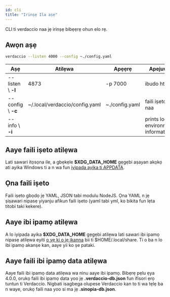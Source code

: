 ```yaml
---
id: cli
title: "Irinṣẹ Ila aṣẹ"
---
```


CLI ti verdaccio naa jẹ irinṣẹ bibẹẹrẹ ohun elo rẹ.

## Awọn aṣẹ

```bash
verdaccio --listen 4000 --config ~./config.yaml
```

| Aṣẹ                | Atilẹwa                        | Apẹẹrẹ         | Apejuwe                              |
| ------------------ | ------------------------------ | -------------- | ------------------------------------ |
| --listen \ **-l** | 4873                           | -p 7000        | ibudo http                           |
| --config \ **-c** | ~/.local/verdaccio/config.yaml | ~./config.yaml | faili iṣeto naa                      |
| --info \ **-i**   |                                |                | prints local environment information |

## Aaye faili iṣeto atilẹwa

Lati sawari itọsọna ile, a gbẹkẹle **$XDG_DATA_HOME** gẹgẹbi aṣayan akọkọ ati ayika Windows ti a n wa fun [iyipada ayika ti APPDATA](https://www.howtogeek.com/318177/what-is-the-appdata-folder-in-windows/).

## Ọna faili iṣeto

Faili iṣeto gbọdọ jẹ YAML, JSON tabi modulu NodeJS. Ọna YAML n jẹ ṣiṣawari nipasẹ yiyanju afikun faili iṣeto (yaml tabi yml, ko bikita fun lẹta titobi taki kekere).

## Aaye ibi ipamọ atilẹwa

A lo iyipada ayika **$XDG_DATA_HOME** gẹgẹbi atilẹwa lati sawari ibi ipamọ nipasẹ atilẹwa eyiti [o yẹ ki o jẹ ikanna](https://askubuntu.com/questions/538526/is-home-local-share-the-default-value-for-xdg-data-home-in-ubuntu-14-04) bii ti $HOME/.local/share. Ti o ba n lo ibi ipamọ akanṣe kan, aaye yii ko ṣe pataki.

## Aaye faili ibi ipamọ data atilẹwa

Aaye faili ibi ipamọ data atilẹwa wa ninu aaye ibi ipamọ. Bibẹrẹ pẹlu ẹya 4.0.0, orukọ faili ibi ipamọ data yoo jẹ **.verdaccio-db.json** fun ifisori ẹrọ tuntun ti Verdaccio. Nigbati isagbega olupese Verdaccio kan to ti wa tẹlẹ ba n waye, orukọ faili naa yoo si ma jẹ **.sinopia-db.json**.